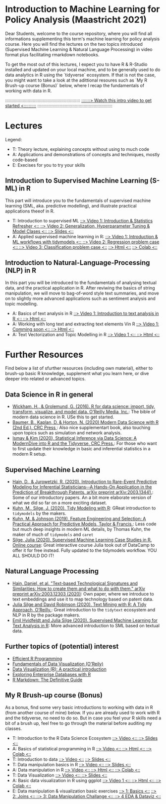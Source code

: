 # Introduction to Machine Learning for Policy Analysis (Maastricht 2021)

Dear Students, welcome to the course repository, where you will find all informations supplementing this term's machine learning for policy analysis course. Here you will find the lectures on the two topics introduced (Supervised Machine Learning & Natural Language Processing) in video format plus facilitating rmarkdown notebooks.

To get the most out of this lectures, I expect you to have R & R-Studio installed and updated on your local machine, and to be generally used to do data analytics in R using the ´tidyverse´ ecosystem. If that is not the case, you might want to take a look at the adittional resoures such as ´My R Brush-up course (Bonus)´ below, where I recap the fundamentals of working with data in R.

:::::::::::::::::::::::::::::::::::::::::::::::::::::::::::: 
[:::::::> Watch this intro video to get started <::::::::::](https://www.loom.com/share/667fa577b4f94f44a0acdd29cdbd3943) 
::::::::::::::::::::::::::::::::::::::::::::::::::::::::::::

# Lectures

Legend:

* T: Theory lecture, explaining concepts without using to much code
* A: Applications and demonstrations of concepts and techniques, mostly code-based
* E: Execises for you to try your skills

## Introduction to Supervised Machine Learning (S-ML) in R

This part will introduce you to the fundamentals of supervised machine learning (SML, aka. predictive modelling), and illustrate practical applications theeof in R. 

* T: Introduction to supervised ML 
 [ ::> Video 1: Introduction & Statistics Refresher <:: ](https://www.loom.com/share/1092fff1eb8843a0b084618a8118c3db) 
 [ ::> Video 2: Generalization, Hyperparameter Tuning & Model Clases <:: ](https://www.loom.com/share/b985e4e058b6459f955bf6280d3ad560)
 [ ::> Slides <:: ](https://daniel-hain.github.io/ML_course_maastricht/notebooks/SML_introduction_theory.html) 
* A: Applied supervised machine learning in R: 
 [ ::> Video 1: Introduction & ML workflows with tidymodels <:: ](https://www.loom.com/share/f8330ee1b91c417ba8337f97a47b8168) 
 [ ::> Video 2: Regression problem case <:: ](https://www.loom.com/share/980f88781cac400aa2a5c6826faaefd7) 
 [ ::> Video 3: Classification problem case <::](https://www.loom.com/share/6f64128f40464b92ab15869e47a52a5c) 
 [ ::> Html <::](https://daniel-hain.github.io/ML_course_maastricht/notebooks/SML_application_R.nb.html) 
 [ ::> Colab <:: ](https://colab.research.google.com/github/SDS-AAU/SDS-master/blob/master/M1/Notebooks/SML_application_R.ipynb)

## Introduction to Natural-Language-Processing (NLP) in R

In this part you will be introduced to the fundamentals of analysing textual data, and the practical application in R. After reviwing the basics of string manipulation, we will move to bag-of-word style text summaries, and move on to slightly more advanced applications such as sentiment analysis and topic modelling.

 * A: Basics of text analysis in R 
  [ ::> Video 1: Introduction to text analysis in R <:: ](https://www.loom.com/share/5648ecba2c26429aaebcda7ba8ffb83a?from_recorder=1) 
  [ ::> Html <::](https://daniel-hain.github.io/ML_course_maastricht/notebooks/NLP_intro_R.nb.html) 
* A: Working with long text and extracting text elements Vin R 
 [ ::> Video 1: Comming soon <:: ]()
 [ ::> Html <::](https://daniel-hain.github.io/ML_course_maastricht/notebooks/NLP_long_text_R.nb.html) 
* A: Text Vectorization and Topic Modelling in R 
 [ ::> Video 1 <:: ](https://www.loom.com/share/e9e054a738f3472983c905b1b739b9c3) 
 [ ::> Html <:: ](https://daniel-hain.github.io/ML_course_maastricht/notebooks/NLP_text_vectorization_R.nb.html)


# Further Resources

Find below a list of sfurther resources (including own material), either to brush-up basic R knowledge, supplement what you learn here, or dive deeper into related or advanced topics.

## Data Science in R in general

* [Wickham, H., & Grolemund, G. (2016). R for data science: import, tidy, transform, visualize, and model data. O'Reilly Media, Inc.](https://r4ds.had.co.nz/): The bible of modern data science in R. USe this to get started.
* [Baumer, B., Kaplan, D. & Horton, N. (2020) Modern Data Science with R (2nd Ed.). CRC Press ](https://beanumber.github.io/mdsr2e/): Also nice supplementart book, also touching upon topics such as simulation and network analysis.
* [Ismay & Kim (2020), Statistical Inference via Data Science: A ModernDive into R and the Tidyverse, CRC Press.](https://moderndive.com/): For those who want to first update their knowledge in basic and inferential statistics in a modern R setup.

## Supervised Machine Learning

* [Hain, D., & Jurowetzki, R. (2020). Introduction to Rare-Event Predictive Modeling for Inferential Statisticians--A Hands-On Application in the Prediction of Breakthrough Patents. arXiv preprint arXiv:2003.13441.](https://arxiv.org/abs/2003.13441): Some of our introductory papers. An a bit more elaborate version of what we did so far on a more exciting dataset.
* [Kuhn, M., Silge, J. (2020). Tidy Modeling with R](https://www.tmwr.org/): GReat introduction to `tidymodels` by the makers.
* [Kuhn, M.  & Johnson (2019), Feature Engineering and Selection: A Practical Approach for Predictive Models, Taylor & Francis.](https://bookdown.org/max/FES/): Less code but much deep insights in modern ML details, by Thomas Kuhn, the maker of much of `tidymodels` and `caret`
* [Silge, Julia (2020). Supervised Machine Learning Case Studies in R. Online course](https://supervised-ml-course.netlify.app/): Great interactive course Julia took out of DataCamp to offer it for free instead. Fully updated to the tidymodels workflow. YOU ALL SHOULD DO IT!

## Natural Language Processing

* [Hain, Daniel, et al. "Text-based Technological Signatures and Similarities: How to create them and what to do with them." arXiv preprint arXiv:2003.12303 (2020)](https://arxiv.org/pdf/2003.12303.pdf): Own paper, where we introduce to text embeddings and use it to map technology based on patent data.
* [Julia Silge and David Robinson (2020). Text Mining with R: A Tidy Approach, O’Reilly.](https://www.tidytextmining.com/): Great introduction to the `tidytext` ecosystem and NLP in R by the package makers.
* [Emil Hvidfeldt and Julia Silge (2020). Supervised Machine Learning for Text Analysis in R](https://smltar.com/): More advanced introduction to SML based on textual data.


## Further topics of (potential) interest

* [Efficient R Programming](https://csgillespie.github.io/efficientR/)
* [Fundamentals of Data Visualization (O'Reily)](https://serialmentor.com/dataviz/)
* [Data Visualization (R): A practical introduction](https://socviz.co/index.html)
* [Exploring Enterprise Databases with R](https://smithjd.github.io/sql-pet/)
* [R Markdown: The Definitive Guide](https://bookdown.org/yihui/rmarkdown/)


## My R Brush-up course (Bonus)

As a bonus, find some very basic introductions to working with data in R (from another course of mine) below. If you are already used to work with R and the tidyverse, no need to do so. But in case you feel your R skills need a bit of a brush up, feel free to go through the material before auditing my classes.

* T: Introduction to the R Data Science Ecosystem
 [ ::> Video <:: ](https://www.loom.com/share/9546d7efda6e42dbac378f77cdda1017) 
 [ ::> Slides <:: ](https://docs.google.com/presentation/d/18zDe2rYWGDOmU-yd_K0VidzxUwe6UznqymHTUSfAwEQ/edit?usp=sharing) 
* A: Basics of statistical programming in R 
 [ ::> Video <:: ](https://www.loom.com/share/8bb0ed1ce1f244b39243cbbdca8726ed) 
 [ ::> Html <:: ](https://sds-aau.github.io/SDS-master/M1/notebooks/DS_basics_basics_R.nb.html) 
 [ ::> Colab <:: ](https://colab.research.google.com/github/SDS-AAU/SDS-master/blob/master/M1/notebooks/DS_basics_basics_R.ipynb#offline=true&sandboxMode=true)
* T: Introduction to data 
 [ ::> Video <::](https://www.loom.com/share/b7d14023383643b2b1dce248ed28ee68) 
 [ ::> Slides <::](https://sds-aau.github.io/SDS-master/M1/notebooks/DS_basics_data.html)
* T: Data manipulation basics in R
 [ ::> Video <:: ](https://www.loom.com/share/394d083071fc42219f5921fb394b3e6c) 
 [ ::> Slides <:: ](https://sds-aau.github.io/SDS-master/M1/notebooks/DS_basics_data_manipulation.html)
* A: Data manipulation in R 
 [ ::> Video <:: ](https://www.loom.com/share/06497181712a4fbf9bf4443d85926a35) 
 [ ::> Html <:: ](https://sds-aau.github.io/SDS-master/M1/notebooks/DS_basics_data_manipulation_application_R.nb.html) 
 [ ::> Colab <::](https://colab.research.google.com/github/SDS-AAU/SDS-master/blob/master/M1/notebooks/DS_basics_data_manipulation_application_R.ipynb#offline=true&sandboxMode=true)
* T: Data Visualization 
 [ ::> Video <:: ](https://www.loom.com/share/73c049cd420d46f3b1129944b0e9e6ea) 
 [ ::> Slides <:: ](https://sds-aau.github.io/SDS-master/M1/notebooks/EDA_dataviz_intro.html)
* A: Basic data visualization in R using ggplot 
 [ ::> Video 1 <:: ](https://www.loom.com/share/c1b84f6e59ce4b02935b0088744cfc5b) 
 [ ::> Html <:: ](https://sds-aau.github.io/SDS-master/M1/notebooks/EDA_dataviz_application_R.nb.html) 
 [ ::> Colab <:: ](https://colab.research.google.com/github/SDS-AAU/SDS-master/blob/master/M1/notebooks/EDA_dataviz_application_R.ipynb)
* E: Data manipulation & visualization basic exercises 
 [ ::> 1: Basics <::](https://colab.research.google.com/github/SDS-AAU/SDS-master/blob/master/M1/notebooks/exercises/DS_basics_data_manipulation_application_R_ex1.ipynb) 
 [ ::> 2: Joins <:: ](https://colab.research.google.com/github/SDS-AAU/SDS-master/blob/master/M1/notebooks/exercises/DS_basics_data_manipulation_application_R_ex2.ipynb) 
 [ ::> 3: Data Manipulation Challange <:: ](https://colab.research.google.com/github/SDS-AAU/SDS-master/blob/master/M1/notebooks/exercises/DS_basics_data_manipulation_application_R_ex3.ipynb)
 [ ::> 4 EDA & Dataviz <:: ](https://colab.research.google.com/github/SDS-AAU/SDS-master/blob/master/notebooks/exercises/M1/notebooks/exercises/EDA_dataviz_application_R_ex1.ipynb)





